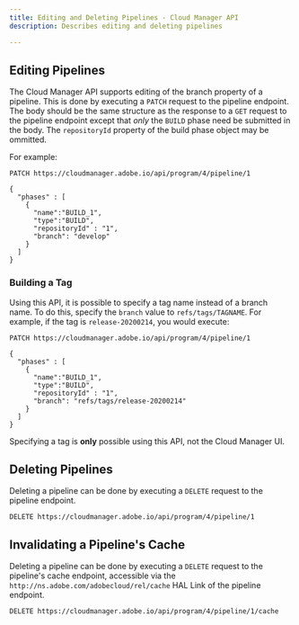 ```yaml
---
title: Editing and Deleting Pipelines - Cloud Manager API
description: Describes editing and deleting pipelines

---
```


## Editing Pipelines

The Cloud Manager API supports editing of the branch property of a pipeline. This is done by executing a `PATCH` request to the pipeline endpoint. The body should be the same structure as the response to a `GET` request to the pipeline endpoint except that *only* the `BUILD` phase need be submitted in the body. The `repositoryId` property of the build phase object may be ommitted.

For example:

```
PATCH https://cloudmanager.adobe.io/api/program/4/pipeline/1

{
  "phases" : [
    {
      "name":"BUILD_1",
      "type":"BUILD",
      "repositoryId" : "1",
      "branch": "develop"
    }
  ]
}
```

### Building a Tag

Using this API, it is possible to specify a tag name instead of a branch name. To do this, specify the `branch` value to `refs/tags/TAGNAME`. For example, if the tag is `release-20200214`, you would execute:

```
PATCH https://cloudmanager.adobe.io/api/program/4/pipeline/1

{
  "phases" : [
    {
      "name":"BUILD_1",
      "type":"BUILD",
      "repositoryId" : "1",
      "branch": "refs/tags/release-20200214"
    }
  ]
}
```

<InlineAlert slots="text" />

Specifying a tag is **only** possible using this API, not the Cloud Manager UI.

## Deleting Pipelines

Deleting a pipeline can be done by executing a `DELETE` request to the pipeline endpoint.

```
DELETE https://cloudmanager.adobe.io/api/program/4/pipeline/1
```

## Invalidating a Pipeline's Cache

Deleting a pipeline can be done by executing a `DELETE` request to the pipeline's cache endpoint, accessible via the `http://ns.adobe.com/adobecloud/rel/cache` HAL Link of the pipeline endpoint.

```
DELETE https://cloudmanager.adobe.io/api/program/4/pipeline/1/cache
```